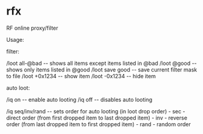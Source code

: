 rfx
===

RF online proxy/filter

Usage:

filter:

/loot all-@bad    -- shows all items except items listed in @bad
/loot @good       -- shows only items listed in @good
/loot save good   -- save current filter mask to file
/loot +0x1234     -- show item
/loot -0x1234     -- hide item

auto loot:

/iq on            -- enable auto looting
/iq off           -- disables auto looting

/iq seq/inv/rand  -- sets order for auto looting (in loot drop order)
                      - sec - direct order (from first dropped item to last dropped item)
                      - inv - reverse order (from last dropped item to first dropped item)
                      - rand - random order
